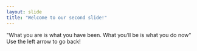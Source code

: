 ```yaml
---
layout: slide
title: "Welcome to our second slide!"
---
```

"What you are is what you have been. What you’ll be is what you do now"
Use the left arrow to go back!
